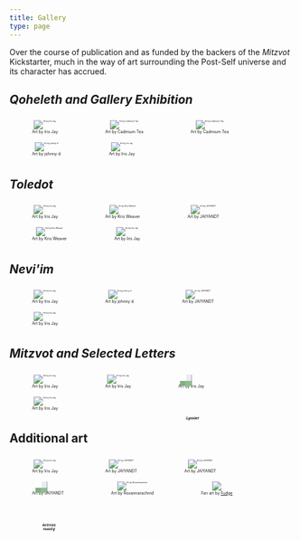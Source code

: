 ```yaml
---
title: Gallery
type: page
---
```



<style>
figure, img {
    text-align: center;
    font-size: 50%;
    display: inline-block;
    max-height: 200px;
}
.merge {
    display: inline-block;
    position: relative;
}
.merge img {
    position: relative;
    filter: url(#pixelate);
}
.merge span {
    width: 80%;
    text-align: center;
    position: absolute;
    text-indent: 0;
    top: 70px;
    left: 10%;
    color: #fff;
    font-weight: bold;
    text-decoration: none;
    font-family: sans-serif;
    text-shadow: 2px 3px 0px #000;
    background-color: rgba(0,0,0,0);
    text-align: center;
}
</style>

Over the course of publication and as funded by the backers of the *Mitzvot* Kickstarter, much in the way of art surrounding the Post-Self universe and its character has accrued.

## *Qoheleth and Gallery Exhibition*

<figure>
    <a href="/img/gallery/qoheleth-front.png"><img src="/img/gallery/qoheleth-front.png" alt="Art by Iris Jay"/></a>
    <figcaption>Art by Iris Jay</figcaption>
</figure>
<figure>
    <a href="/img/gallery/awdae-1.png"><img src="/img/gallery/awdae-1.png" alt="Art by Cadmium Tea"/></a>
    <figcaption>Art by Cadmium Tea</figcaption>
</figure>
<figure>
    <a href="/img/gallery/awdae-2.png"><img src="/img/gallery/awdae-2.png" alt="Art by Cadmium Tea"/></a>
    <figcaption>Art by Cadmium Tea</figcaption>
</figure>
<figure>
    <a href="/img/gallery/dear.png"><img src="/img/gallery/dear.png" alt="Art by johnny d."/></a>
    <figcaption>Art by johnny d.</figcaption>
</figure>
<figure>
    <a href="/img/gallery/qoheleth-back.png"><img src="/img/gallery/qoheleth-back.png" alt="Art by Iris Jay"/></a>
    <figcaption>Art by Iris Jay</figcaption>
</figure>

## *Toledot*

<figure>
    <a href="/img/gallery/toledot-front.png"><img src="/img/gallery/toledot-front.png" alt="Art by Iris Jay"/></a>
    <figcaption>Art by Iris Jay</figcaption>
</figure>
<figure>
    <a href="/img/gallery/shove.png"><img src="/img/gallery/shove.png" alt="Art by Kris Weaver"/></a>
    <figcaption>Art by Kris Weaver</figcaption>
</figure>
<figure>
    <a href="/img/gallery/cairns.png"><img src="/img/gallery/cairns.png" alt="Art by JAIYANDT"/></a>
    <figcaption>Art by JAIYANDT</figcaption>
</figure>
<figure>
    <a href="/img/gallery/dandelions.png"><img src="/img/gallery/dandelions.png" alt="Art by Kris Weaver"/></a>
    <figcaption>Art by Kris Weaver</figcaption>
</figure>
<figure>
    <a href="/img/gallery/toledot-back.png"><img src="/img/gallery/toledot-back.png" alt="Art by Iris Jay"/></a>
    <figcaption>Art by Iris Jay</figcaption>
</figure>

## *Nevi'im*

<figure>
    <a href="/img/gallery/neviim-front.png"><img src="/img/gallery/neviim-front.png" alt="Art by Iris Jay"/></a>
    <figcaption>Art by Iris Jay</figcaption>
</figure>
<figure>
    <a href="/img/gallery/awnh.png"><img src="/img/gallery/awnh.png" alt="Art by johnny d."/></a>
    <figcaption>Art by johnny d.</figcaption>
</figure>
<figure>
    <a href="/img/gallery/stolon.png"><img src="/img/gallery/stolon.png" alt="Art by JAIYANDT"/></a>
    <figcaption>Art by JAIYANDT</figcaption>
</figure>
<figure>
    <a href="/img/gallery/neviim-back.png"><img src="/img/gallery/neviim-back.png" alt="Art by Iris Jay"/></a>
    <figcaption>Art by Iris Jay</figcaption>
</figure>

## *Mitzvot and Selected Letters*

<figure>
    <a href="/img/gallery/mitzvot-front.png"><img src="/img/gallery/mitzvot-front.png" alt="Art by Iris Jay"/></a>
    <figcaption>Art by Iris Jay</figcaption>
</figure>
<figure>
    <a href="/img/gallery/monologue.png"><img src="/img/gallery/monologue.png" alt="Art by Iris Jay"/></a>
    <figcaption>Art by Iris Jay</figcaption>
</figure>
<figure>
    <a class="merge" href="/img/gallery/merge.png"><img alt="Art by Iris Jay" src="/img/gallery/merge.png" /><span>Spoiler</span></a>
    <figcaption>Art by Iris Jay</figcaption>
</figure>
<figure>
    <a href="/img/gallery/mitzvot-back.png"><img src="/img/gallery/mitzvot-back.png" alt="Art by Iris Jay"/></a>
    <figcaption>Art by Iris Jay</figcaption>
</figure>

## Additional art

<figure>
    <a href="/img/gallery/dear-ref.png"><img src="/img/gallery/dear-ref.png" alt="Art by Iris Jay"/></a>
    <figcaption>Art by Iris Jay</figcaption>
</figure>
<figure>
    <a href="/img/gallery/writerskunk.png"><img src="/img/gallery/writerskunk.png" alt="Art by JAIYANDT"/></a>
    <figcaption>Art by JAIYANDT</figcaption>
</figure>
<figure>
    <a href="/img/gallery/ref-3.png"><img src="/img/gallery/ref-3.png" alt="Art by JAIYANDT"/></a>
    <figcaption>Art by JAIYANDT</figcaption>
</figure>
<figure>
    <a class="merge" href="/img/gallery/ref.png"><img alt="Art by JAIYANDT" src="/img/gallery/ref.png" /><span>Artistic<br>nudity</span></a>
    <figcaption>Art by JAIYANDT</figcaption>
</figure>
<figure>
    <a href="/img/gallery/lounge.png"><img alt="Art by Roxannarachnid" src="/img/gallery/lounge.png"></a>
    <figcaption>Art by Roxannarachnid</figcaption>
</figure>
<figure>
    <a href="/img/gallery/full-of-skunks.png"><img src="/img/gallery/full-of-skunks.png"/></a>
    <figcaption>Fan art by <a href="https://vulpine.club/@fudge_the_sphinx">Fudge</a></figcaption>
</figure>
        
<script type="text/javascript">
// There has to be a better way to do this with markdown :P
document.querySelectorAll('a').forEach(link => {
    if (link.attributes.href.textContent.substring(0,4) === '/img') {
        link.setAttribute('target', '_blank');
    }
});
</script>
<svg width="0" height="0">
  <filter id="pixelate" x="0" y="0">
    <feFlood x="4" y="4" height="2" width="2"/>
    <feComposite width="10" height="10"/>
    <feTile result="a"/>
    <feComposite in="SourceGraphic" in2="a" operator="in"/>
    <feMorphology operator="dilate" radius="5"/>
  </filter>
</svg>
